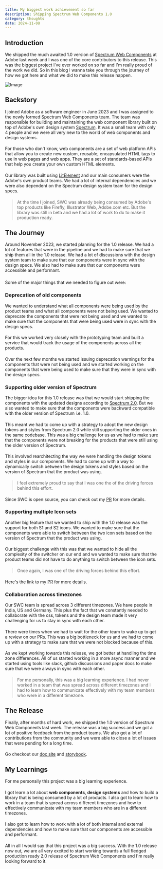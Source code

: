 ```yaml
---
title: My biggest work achievement so far
description: Shipping Spectrum Web Components 1.0
category: thoughts
date: 2024-11-08
---
```


## Introduction

We shipped the much awaited 1.0 version of [Spectrum Web Components](https://opensource.adobe.com/spectrum-web-components/) at Adobe last week and I was one of the core contributors to this release. This was the biggest project I've ever worked on so far and I'm really proud of the work we did. 
So in this blog I wanna take you through the journey of how we got here and what we did to make this release happen.

![Image](/assets/posts/spectrum-two/s2.jpeg)

## Backstory

I joined Adobe as a software engineer in June 2023 and I was assigned to the newly formed Spectrum Web Components team. The team was responsible for building and maintaining the web component library built on top of Adobe's own design system [Spectrum](https://spectrum.adobe.com/). It was a small team with only 4 people and we were all very new to the world of web components and design systems.

####

For those who don't know, web components are a set of web platform APIs that allow you to create new custom, reusable, encapsulated HTML tags to use in web pages and web apps. They are a set of standards-based APIs that help you create your own custom HTML elements.

####

Our library was built using [LitElement](https://lit.dev/) and our main consumers were the Adobe's own product teams. We had a lot of internal dependencies and we were also dependent on the Spectrum design system team for the design specs.

####

>At the time I joined, SWC was already being consumed by Adobe's top products like Firefly, Illustrator Web, Adobe.com etc. But the library was still in beta and we had a lot of work to do to make it production ready.

## The Journey

Around November 2023, we started planning for the 1.0 release. We had a lot of features that were in the pipeline and we had to make sure that we ship them all in the 1.0 release. We had a lot of discussions with the design system team to make sure that our components were in sync with the design specs. We also had to make sure that our components were accessible and performant.
###
Some of the major things that we needed to figure out were:

### Deprecation of old components

We wanted to understand what all components were being used by the product teams and what all components were not being used. We wanted to deprecate the components that were not being used and we wanted to make sure that the components that were being used were in sync with the design specs.
####
For this we worked very closely with the prototyping team and built a service that would track the usage of the components across all the products.
####
Over the next few months we started issuing deprecation warnings for the components that were not being used and we started working on the components that were being used to make sure that they were in sync with the design specs.

### Supporting older version of Spectrum

The bigger idea for this 1.0 release was that we would start shipping the components with the updated designs according to [Spectrum 2.0](https://s2.spectrum.adobe.com/). But we also wanted to make sure that the components were backward compatible with the older version of Spectrum i.e. 1.0.

####

This meant we had to come up with a strategy to adopt the new design tokens and styles from Spectrum 2.0 while still supporting the older ones in the same codebase. This was a big challenge for us as we had to make sure that the components were not breaking for the products that were still using the older version of Spectrum.
####
This involved rearchitecting the way we were handling the design tokens and styles in our components. We had to come up with a way to dynamically switch between the design tokens and styles based on the version of Spectrum that the product was using.

####
> I feel extremely proud to say that I was one the of the driving forces behind this effort. 
####
Since SWC is open source, you can check out my [PR](https://github.com/adobe/spectrum-web-components/pull/4442) for more details.

### Supporting multiple Icon sets

Another big feature that we wanted to ship with the 1.0 release was the support for both S1 and S2 icons. We wanted to make sure that the components were able to switch between the two icon sets based on the version of Spectrum that the product was using.
####
Our biggest challenge with this was that we wanted to hide all the complexity of the switcher on our end and we wanted to make sure that the product teams did not have to do anything to switch between the icon sets. 
####

> Once again, I was one of the driving forces behind this effort.

####

Here's the link to my [PR](https://github.com/adobe/spectrum-web-components/pull/4747) for more details.

### Collaboration across timezones

Our SWC team is spread across 3 different timezones. We have people in India, US and Germany. This plus the fact that we constantly needed to collaborate with the css, tokens and the design team made it very challenging for us to stay in sync with each other.

####

There were times when we had to wait for the other team to wake up to get a review on our PRs. This was a big bottleneck for us and we had to come up with a strategy to make sure that we were not blocked because of this.

####

As we kept working towards this release, we got better at handling the time zone differences. All of us started working in a more async manner and we started using tools like slack, github discussions and paper docs to make sure that we were always in sync with each other.

####

> For me personally, this was a big learning experience. I had never worked in a team that was spread across different timezones and I had to learn how to communicate effectively with my team members who were in a different timezone.

## The Release

Finally, after months of hard work, we shipped the 1.0 version of Spectrum Web Components last week. The release was a big success and we got a lot of positive feedback from the product teams. We also got a lot of contributions from the community and we were able to close a lot of issues that were pending for a long time.

####

Go checkout our [doc site](https://opensource.adobe.com/spectrum-web-components/) and [storybook](https://opensource.adobe.com/spectrum-web-components/storybook/index.html).

## My Learnings

For me personally this project was a big learning experience. 

####

I got learn a lot about **web components**, **design systems** and how to build a library that is being consumed by a lot of products. I also got to learn how to work in a team that is spread across different timezones and how to effectively communicate with my team members who are in a different timezones.

####

I also got to learn how to work with a lot of both internal and external dependencies and how to make sure that our components are accessible and performant.

####

All in all I would say that this project was a big success. With the 1.0 release now out, we are all very excited to start working towards a full fledged
production ready 2.0 release of Spectrum Web Components and I'm really looking forward to it.
